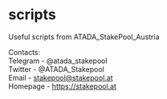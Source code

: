 # scripts
Useful scripts from ATADA_StakePool_Austria

Contacts:<br>
Telegram - @atada_stakepool<br>
Twitter - @ATADA_Stakepool<br>
Email - stakepool@stakepool.at<br>
Homepage - https://stakepool.at
